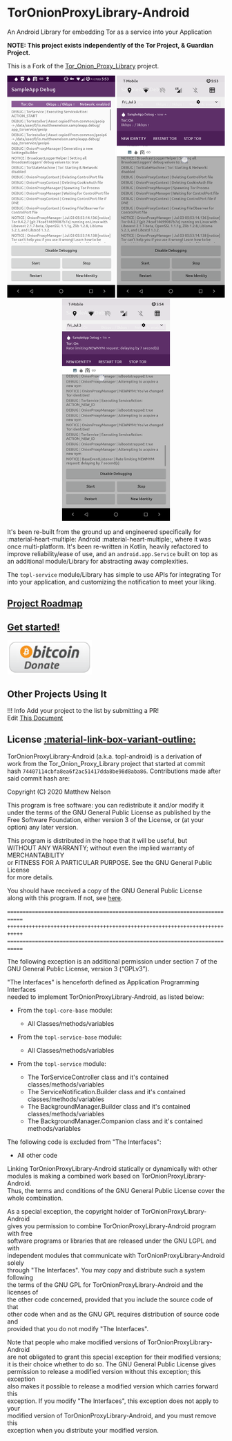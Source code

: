 # TorOnionProxyLibrary-Android
                               
An Android Library for embedding Tor as a service into your Application  

**NOTE: This project exists independently of the Tor Project, & Guardian Project.**  

This is a Fork of the 
<a href="https://github.com/thaliproject/Tor_Onion_Proxy_Library" target="_blank">Tor_Onion_Proxy_Library</a> 
project. 

<center>
    <img src="assets/Screenshot_SampleApp_Debug_full.png" width="250"/>
    <img src="assets/Screenshot_SampleApp_Debug_notification1.png" width="250"/>
    <img src="assets/Screenshot_SampleApp_Debug_notification2.png" width="250"/>
</center>

It's been re-built from the ground up and engineered specifically for :material-heart-multiple: 
Android :material-heart-multiple:, where it was once multi-platform. It's been re-written in 
Kotlin, heavily refactored to improve reliability/ease of use, and an `android.app.Service` 
built on top as an additional module/Library for abstracting away complexities.  

The `topl-service` module/Library has simple to use APIs for integrating Tor into your 
application, and customizing the notification to meet your liking.  

## [Project Roadmap](roadmap.md)

## [Get started!](get_started.md)

<a href="https://donate.matthewnelson.io" target="_blank"><img height=80 
alt="Donate to Matthew Nelson" src="assets/bitcoindonate.png"/></a>

## Other Projects Using It
<!-- Example (copy between the brackets [] below): -->
<!-- [- <a href="https://your.project.website.com" target="_blank">Your Project's Name</a>] -->

!!! Info
    Add your project to the list by submitting a PR!  
    Edit <a href="https://github.com/05nelsonm/TorOnionProxyLibrary-Android/blob/master/docs/index.md" target="_blank">This Document</a>

## License <a href="https://github.com/05nelsonm/TorOnionProxyLibrary-Android/blob/master/LICENSE" target="_blank">:material-link-box-variant-outline:</a>

TorOnionProxyLibrary-Android (a.k.a. topl-android) is a derivation of  
work from the Tor_Onion_Proxy_Library project that started at commit  
hash `74407114cbfa8ea6f2ac51417dda8be98d8aba86`. Contributions made after  
said commit hash are:  

Copyright (C) 2020 Matthew Nelson  

This program is free software: you can redistribute it and/or modify it  
under the terms of the GNU General Public License as published by the  
Free Software Foundation, either version 3 of the License, or (at your  
option) any later version.  

This program is distributed in the hope that it will be useful, but  
WITHOUT ANY WARRANTY; without even the implied warranty of MERCHANTABILITY  
or FITNESS FOR A PARTICULAR PURPOSE. See the GNU General Public License  
for more details.  

You should have received a copy of the GNU General Public License  
along with this program. If not, see 
<a href="https://www.gnu.org/licenses/gpl-3.0.html" target="_blank">here</a>.  

`===========================================================================`  
`+++++++++++++++++++++++++++++++++++++++++++++++++++++++++++++++++++++++++++`  
`===========================================================================`  

The following exception is an additional permission under section 7 of the  
GNU General Public License, version 3 (“GPLv3”).  

"The Interfaces" is henceforth defined as Application Programming Interfaces  
needed to implement TorOnionProxyLibrary-Android, as listed below:  

 - From the `topl-core-base` module:  
     - All Classes/methods/variables  

 - From the `topl-service-base` module:  
     - All Classes/methods/variables  

 - From the `topl-service` module:  
     - The TorServiceController class and it's contained classes/methods/variables  
     - The ServiceNotification.Builder class and it's contained classes/methods/variables  
     - The BackgroundManager.Builder class and it's contained classes/methods/variables  
     - The BackgroundManager.Companion class and it's contained methods/variables  

The following code is excluded from "The Interfaces":  

  - All other code  

Linking TorOnionProxyLibrary-Android statically or dynamically with other  
modules is making a combined work based on TorOnionProxyLibrary-Android.  
Thus, the terms and conditions of the GNU General Public License cover the  
whole combination.  

As a special exception, the copyright holder of TorOnionProxyLibrary-Android  
gives you permission to combine TorOnionProxyLibrary-Android program with free  
software programs or libraries that are released under the GNU LGPL and with  
independent modules that communicate with TorOnionProxyLibrary-Android solely  
through "The Interfaces". You may copy and distribute such a system following  
the terms of the GNU GPL for TorOnionProxyLibrary-Android and the licenses of  
the other code concerned, provided that you include the source code of that  
other code when and as the GNU GPL requires distribution of source code and  
provided that you do not modify "The Interfaces".  

Note that people who make modified versions of TorOnionProxyLibrary-Android  
are not obligated to grant this special exception for their modified versions;  
it is their choice whether to do so. The GNU General Public License gives  
permission to release a modified version without this exception; this exception  
also makes it possible to release a modified version which carries forward this  
exception. If you modify "The Interfaces", this exception does not apply to your  
modified version of TorOnionProxyLibrary-Android, and you must remove this  
exception when you distribute your modified version.  
